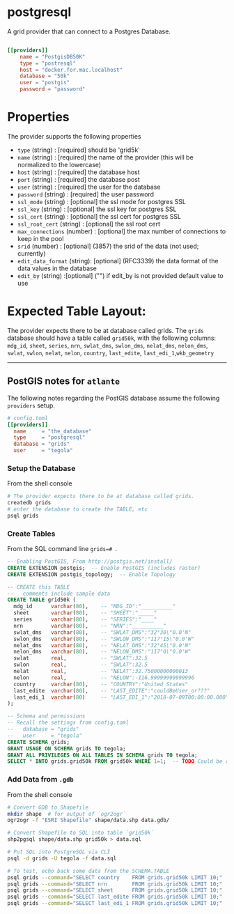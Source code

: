 # postgresql

A grid provider that can connect to a Postgres Database.

```toml

[[providers]]
    name = "PostgisDB50K"
    type = "postresql"
    host = "docker.for.mac.localhost"
    database = "50k"
    user = "postgis"
    password = "password"

```

# Properties

The provider supports the following properties

* `type` (string) : [required] should be 'grid5k'
* `name` (string) : [required] the name of the provider (this will be normalized to the lowercase)
* `host` (string) : [required] the database host
* `port` (string) : [required] the database post
* `user` (string) : [required] the user for the database
* `password` (string) : [required] the user password
* `ssl_mode` (string) : [optional] the ssl mode for postgres SSL
* `ssl_key` (string) : [optional] the ssl key for postgres SSL
* `ssl_cert` (string) : [optional] the ssl cert for postgres SSL
* `ssl_root_cert` (string) : [optional] the ssl root cert
* `max_connections` (number) : [optional] the max number of connections to keep in the pool
* `srid` (number) :  [optional] (3857) the srid of the data (not used; currently)
* `edit_data_format` (string): [optional] (RFC3339) the data format of the data values in the database
* `edit_by` (string) :[optional] ("") if edit_by is not provided default value to use


# Expected Table Layout:

The provider expects there to be at database called grids.
The `grids` database should have a table called `grid50k`, with the 
following columns:
`mdg_id`, `sheet`, `series`, `nrn`, `swlat_dms`, `swlon_dms`, `nelat_dms`, `nelon_dms`,
`swlat`, `swlon`, `nelat`, `nelon`, `country`, `last_edite`, `last_edi_1`,`wkb_geometry`

---

## PostGIS notes for `atlante`

The following notes regarding the PostGIS database assume the following `providers` setup.

``` toml
# config.toml
[[providers]]
  name     = "the_database"
  type     = "postgresql"
  database = "grids"
  user     = "tegola"
```

### Setup the Database

From the shell console

``` bash
# The provider expects there to be at database called grids.
createdb grids
# enter the database to create the TABLE, etc
psql grids
```

### Create Tables

From the SQL command line `grids=# `.

``` sql
-- Enabling PostGIS, From http://postgis.net/install/
CREATE EXTENSION postgis;  -- Enable PostGIS (includes raster)
CREATE EXTENSION postgis_topology;  -- Enable Topology

-- CREATE this TABLE
--   comments include sample data
CREATE TABLE grid50k (
  mdg_id      varchar(80),    -- "MDG_ID":"__________"
  sheet       varchar(80),    -- "SHEET":"_____"
  series      varchar(80),    -- "SERIES":"____"
  nrn         varchar(80),    -- "NRN":"__________"
  swlat_dms   varchar(80),    -- "SWLAT_DMS":"32°30\"0.0'N"
  swlon_dms   varchar(80),    -- "SWLON_DMS":"117°15\"0.0'W"
  nelat_dms   varchar(80),    -- "NELAT_DMS":"32°45\"0.0'N"
  nelon_dms   varchar(80),    -- "NELON_DMS":"117°0\"0.0'W"
  swlat       real,           -- "SWLAT":32.5
  swlon       real,           -- "SWLAT":32.5
  nelat       real,           -- "NELAT":32.75000000000013
  nelon       real,           -- "NELON":-116.99999999999996
  country     varchar(80),    -- "COUNTRY":"United States"
  last_edite  varchar(80),    -- "LAST_EDITE":"couldBeUser_or???"
  last_edi_1  varchar(80)     -- "LAST_EDI_1":"2018-07-09T00:00:00.000"
);

-- Schema and permissions
-- Recall the settings from config.toml
--   database = "grids"
--   user     = "tegola"
CREATE SCHEMA grids;
GRANT USAGE ON SCHEMA grids TO tegola;
GRANT ALL PRIVILEGES ON ALL TABLES IN SCHEMA grids TO tegola;
SELECT * INTO grids.grid50k FROM grid50k WHERE 1=1;  -- TODO Could be refactored
```

### Add Data from `.gdb`

From the shell console

``` bash
# Convert GDB to Shapefile
mkdir shape  # for output of `ogr2ogr`
ogr2ogr -f "ESRI Shapefile" shape/data.shp data.gdb/

# Convert Shapefile to SQL into table `grid50k`
shp2pgsql shape/data.shp grid50k > data.sql

# Put SQL into PostgreSQL via CLI
psql -d grids -U tegola -f data.sql

# To test, echo back some data from the SCHEMA.TABLE
psql grids --command="SELECT country    FROM grids.grid50k LIMIT 10;"
psql grids --command="SELECT nrn        FROM grids.grid50k LIMIT 10;"
psql grids --command="SELECT sheet      FROM grids.grid50k LIMIT 10;"
psql grids --command="SELECT last_edite FROM grids.grid50k LIMIT 10;"
psql grids --command="SELECT last_edi_1 FROM grids.grid50k LIMIT 10;"
```

